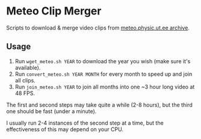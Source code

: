 # Meteo Clip Merger
Scripts to download &amp; merge video clips from [meteo.physic.ut.ee archive](https://meteo.physic.ut.ee/webcam/uus/archive/).

## Usage

1. Run `wget_meteo.sh YEAR` to download the year you wish (make sure it's available).
2. Run `convert_meteo.sh YEAR MONTH` for every month to speed up and join all clips. 
3. Run `join_meteo.sh YEAR` to join all months into one ~3 hour long video at 48 FPS.

The first and second steps may take quite a while (2-8 hours), but the third one should be fast (under a minute). 

I usually run 2-4 instances of the second step at a time, but the effectiveness of this may depend on your CPU.
